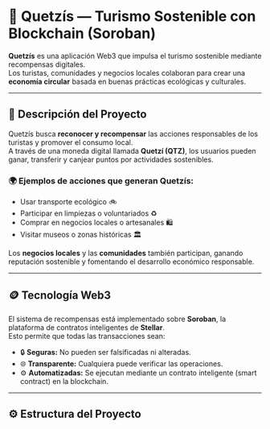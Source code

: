 # 🌱 Quetzís — Turismo Sostenible con Blockchain (Soroban)

**Quetzís** es una aplicación Web3 que impulsa el turismo sostenible mediante recompensas digitales.  
Los turistas, comunidades y negocios locales colaboran para crear una **economía circular** basada en buenas prácticas ecológicas y culturales.

---

## 🧭 Descripción del Proyecto

Quetzís busca **reconocer y recompensar** las acciones responsables de los turistas y promover el consumo local.  
A través de una moneda digital llamada **Quetzí (QTZ)**, los usuarios pueden ganar, transferir y canjear puntos por actividades sostenibles.

### 🌍 Ejemplos de acciones que generan Quetzís:
- Usar transporte ecológico 🚲  
- Participar en limpiezas o voluntariados ♻️  
- Comprar en negocios locales o artesanales 🛍️  
- Visitar museos o zonas históricas 🏛️  

Los **negocios locales** y las **comunidades** también participan, ganando reputación sostenible y fomentando el desarrollo económico responsable.

---

## 🪙 Tecnología Web3

El sistema de recompensas está implementado sobre **Soroban**, la plataforma de contratos inteligentes de **Stellar**.  
Esto permite que todas las transacciones sean:

- 🔒 **Seguras:** No pueden ser falsificadas ni alteradas.  
- 🌐 **Transparente:** Cualquiera puede verificar las operaciones.  
- ⚙️ **Automatizadas:** Se ejecutan mediante un contrato inteligente (smart contract) en la blockchain.

---

## ⚙️ Estructura del Proyecto

